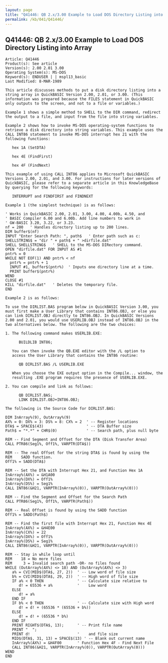```yaml
---
layout: page
title: "Q41446: QB 2.x/3.00 Example to Load DOS Directory Listing into Array"
permalink: /kb/041/Q41446/
---
```


## Q41446: QB 2.x/3.00 Example to Load DOS Directory Listing into Array

	Article: Q41446
	Product(s): See article
	Version(s): 2.00 2.01 3.00
	Operating System(s): MS-DOS
	Keyword(s): ENDUSER | | mspl13_basic
	Last Modified: 8-MAR-1989
	
	This article discusses methods to put a disk directory listing into a
	string array in QuickBASIC Version 2.00, 2.01, or 3.00. (This
	information was prepared because the FILES statement in QuickBASIC
	only outputs to the screen, and not to a file or variables.)
	
	Example 1 shows a simple method to SHELL to the DIR command, redirect
	the output to a file, and input from the file into string variables.
	
	Example 2 shows how to invoke MS-DOS operating-system functions to
	retrieve a disk directory into string variables. This example uses the
	CALL INT86 statement to invoke MS-DOS interrupt hex 21 with the
	following functions:
	
	   hex 1A (SetDTA)
	
	   hex 4E (FindFirst)
	
	   hex 4F (FindNext)
	
	This example of using CALL INT86 applies to Microsoft QuickBASIC
	Versions 2.00, 2.01, and 3.00. For instructions for later versions of
	QuickBASIC, please refer to a separate article in this KnowledgeBase
	by querying for the following keywords:
	
	   INTERRUPT and FINDFIRST and FINDNEXT
	
	Example 1 (the simplest technique) is as follows:
	
	' Works in QuickBASIC 2.00, 2.01, 3.00, 4.00, 4.00b, 4.50, and
	' BASIC Compiler 6.00 and 6.00b. Add line numbers to work in
	' GW-BASIC 3.20, 3.22, or 3.23.
	nf = 200   ' Handles directory listing up to 200 lines.
	DIM buffer$(nf)
	INPUT "Enter Search Path: ", path$   ' Enter path such as c:
	SHELLSTRING$ = "dir " + path$ + " >dirfile.dat"
	SHELL SHELLSTRING$   ' SHELL to the MS-DOS DIRectory command.
	OPEN "dirfile.dat" FOR INPUT AS #1
	pntr% = 0
	WHILE NOT EOF(1) AND pntr% < nf
	  pntr% = pntr% + 1
	  INPUT #1, buffer$(pntr%)  ' Inputs one directory line at a time.
	  PRINT buffer$(pntr%)
	WEND
	CLOSE #1
	KILL "dirfile.dat"   ' Deletes the temporary file.
	END
	
	Example 2 is as follows:
	
	To use the DIRLIST.BAS program below in QuickBASIC Version 3.00, you
	must first make a User Library that contains INT86.OBJ, or else you
	can link DIRLIST.OBJ directly to INT86.OBJ. In QuickBASIC Versions
	2.00 and 2.01, you would use USERLIB.OBJ instead of INT86.OBJ in the
	two alternatives below. The following are the two choices:
	
	1. The following command makes USERLIB.EXE:
	
	      BUILDLIB INT86;
	
	   You can then invoke the QB.EXE editor with the /L option to
	   access the User Library that contains the INT86 routine:
	
	      QB DIRLIST.BAS /L USERLIB.EXE
	
	   When you choose the EXE output option in the Compile... window, the
	   resulting .EXE program requires the presence of USERLIB.EXE.
	
	2. You can compile and link as follows:
	
	      QB DIRLIST.BAS;
	      LINK DIRLIST.OBJ+INT86.OBJ;
	
	The following is the Source Code for DIRLIST.BAS:
	
	DIM InArray%(9), OutArray%(9)
	AX% = 0: DX% = 3: DS% = 8: CX% = 2  ' -- Register locations
	DTA$ = SPACE$(43)                   ' -- DTA Buffer size
	Path$ = "*.*" + CHR$(0)             ' -- Search path, plus null byte
	
	REM -- Find Segment and Offset for the DTA (Disk Transfer Area)
	CALL PTR86(Seg1%, Off1%, VARPTR(DTA$))
	
	REM -- The real Offset for the string DTA$ is found by using the
	REM    SADD function.
	Off1% = SADD(DTA$)
	
	REM -- Set the DTA with Interrupt Hex 21, and Function Hex 1A
	InArray%(AX%) = &H1A00
	InArray%(DX%) = Off1%
	InArray%(DS%) = Seg1%
	CALL INT86(&H21, VARPTR(InArray%(0)), VARPTR(OutArray%(0)))
	
	REM -- Find the Segment and Offset for the Search Path
	CALL PTR86(Seg1%, Off1%, VARPTR(Path$))
	
	REM -- Real Offset is found by using the SADD function
	Off1% = SADD(Path$)
	
	REM -- Find the first file with Interrupt Hex 21, Function Hex 4E
	InArray%(AX%) = &H4E00
	InArray%(CX%) = 22
	InArray%(DX%) = Off1%
	InArray%(DS%) = Seg1%
	CALL INT86(&H21, VARPTR(InArray%(0)), VARPTR(OutArray%(0)))
	
	REM -- Stay in while loop until
	REM    18 = No more files
	REM     3 = Invalid search path -OR- no files found
	WHILE (OutArray%(AX%) <> 18) AND (OutArray%(AX%) <> 3)
	   a% = CVI(MID$(DTA$, 27, 2))  ' -- Low word of file size
	   b% = CVI(MID$(DTA$, 29, 2))  ' -- High word of file size
	   IF a% < 0 THEN               ' -- Calculate size relative to
	      d! = 65536 + a%           '    Low word
	   ELSE
	      d! = a%
	   END IF
	   IF b% < 0 THEN               ' -- Calculate size with High word
	      d! = d! + (65536 * (65536 + b%))
	   ELSE
	      d! = d! + (65536 * b%)
	   END IF
	   PRINT RIGHT$(DTA$, 13);      ' -- Print file name
	   PRINT "  ";
	   PRINT d!                     '    and file size
	   MID$(DTA$, 31, 13) = SPACE$(13) ' -- Blank out current name
	   InArray%(AX%) = &H4F00       ' Function Hex 4F - Find Next File
	   CALL INT86(&H21, VARPTR(InArray%(0)), VARPTR(OutArray%(0)))
	WEND
	END
